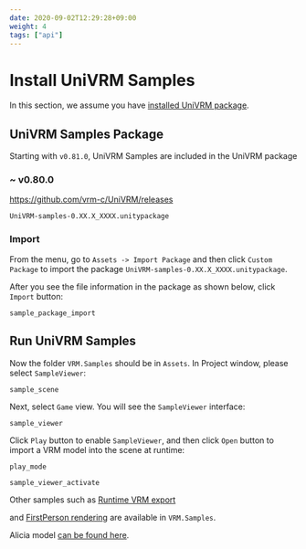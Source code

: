 ```yaml
---
date: 2020-09-02T12:29:28+09:00
weight: 4
tags: ["api"]
---
```


# Install UniVRM Samples

In this section, we assume you have [installed UniVRM package](/univrm/install/univrm_install).

## UniVRM Samples Package

Starting with `v0.81.0`, UniVRM Samples are included in the UniVRM package

### ~ v0.80.0

<https://github.com/vrm-c/UniVRM/releases>

`UniVRM-samples-0.XX.X_XXXX.unitypackage`

### Import

From the menu, go to `Assets -> Import Package` and then click `Custom Package` to import the package `UniVRM-samples-0.XX.X_XXXX.unitypackage`.

After you see the file information in the package as shown below, click `Import` button:

```{figure} /_static/images/vrm/sample_package_import.jpg
sample_package_import
```

## Run UniVRM Samples

Now the folder `VRM.Samples` should be in `Assets`. In Project window, please select `SampleViewer`:

```{figure} /_static/images/vrm/sample_scene.jpg
sample_scene
```

Next, select `Game` view. You will see the `SampleViewer` interface:

```{figure} /_static/images/vrm/sample_viewer.jpg
sample_viewer
```

Click `Play` button to enable `SampleViewer`, and then click `Open` button to import a VRM model into the scene at runtime:

```{figure} /_static/images/vrm/play_mode.jpg
play_mode
```

```{figure} /_static/images/vrm/sample_viewer_activate.jpg
sample_viewer_activate
```
Other samples such as [Runtime VRM export](https://github.com/vrm-c/UniVRM/tree/master/Assets/VRM/Samples/RuntimeExporterSample)

and [FirstPerson rendering](https://github.com/vrm-c/UniVRM/tree/master/Assets/VRM/Samples/FirstPersonSample) are available in `VRM.Samples`.

Alicia model [can be found here](https://github.com/vrm-c/UniVRM/blob/master/Tests/Models/Alicia_vrm-0.51/AliciaSolid_vrm-0.51.vrm).

